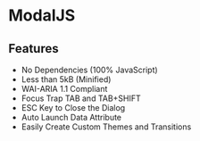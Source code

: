 # ModalJS

## Features
* No Dependencies (100% JavaScript)
* Less than 5kB (Minified)
* WAI-ARIA 1.1 Compliant
* Focus Trap TAB and TAB+SHIFT
* ESC Key to Close the Dialog
* Auto Launch Data Attribute
* Easily Create Custom Themes and Transitions
